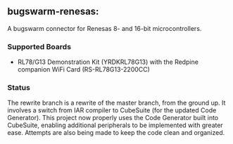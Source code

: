 ## bugswarm-renesas: 

A bugswarm connector for Renesas 8- and 16-bit microcontrollers.

### Supported Boards

*  RL78/G13 Demonstration Kit (YRDKRL78G13) with the Redpine companion WiFi Card (RS-RL78G13-2200CC)

### Status

The rewrite branch is a rewrite of the master branch, from the ground up.  It involves a switch from IAR compiler to CubeSuite (for the updated Code Generator).  This project now properly uses the Code Generator built into CubeSuite, enabling additional peripherals to be implemented with greater ease.  Attempts are also being made to keep the code clean and organized.